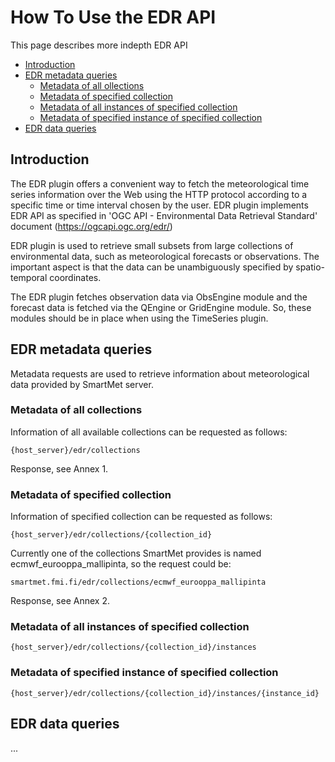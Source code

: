 
# How To Use the EDR API <!-- omit in toc -->

This page describes more indepth EDR API

- [Introduction](#introduction)
- [EDR metadata queries](#edr-metadata-queries)
  - [Metadata of all ollections](#metadata-of-all-collections)
  - [Metadata of specified collection](#metadata-of-specified-collection)
  - [Metadata of all instances of specified collection](#metadata-of-all-instances-of-specified-collection)
  - [Metadata of specified instance of specified collection](#metadata-of-specified-instance-of-specified-collection)
- [EDR data queries]()

## Introduction

The EDR plugin offers a convenient way to fetch the meteorological time
series information over the Web using the HTTP protocol according to a specific
time or time interval chosen by the user. EDR plugin implements EDR API as specified in 'OGC API - Environmental Data Retrieval Standard' document (https://ogcapi.ogc.org/edr/)

EDR plugin is used to retrieve small subsets from large collections of environmental data, such as meteorological forecasts or observations. The important aspect is that the data can be unambiguously specified by spatio-temporal coordinates.

The EDR plugin fetches observation data via ObsEngine module and the forecast data is fetched via the QEngine or GridEngine module. So, these modules should be in place when using the TimeSeries plugin.

## EDR metadata queries

Metadata requests are used to retrieve information about meteorological data provided by SmartMet server.

### Metadata of all collections

Information of all available collections can be requested as follows:

```
{host_server}/edr/collections
```

Response, see Annex 1.

### Metadata of specified collection

Information of specified collection can be requested as follows:

```
{host_server}/edr/collections/{collection_id}
```
Currently one of the collections SmartMet provides is named ecmwf_eurooppa_mallipinta, so the request could be:

```
smartmet.fmi.fi/edr/collections/ecmwf_eurooppa_mallipinta
```
Response, see Annex 2.

### Metadata of all instances of specified collection

```
{host_server}/edr/collections/{collection_id}/instances
```

### Metadata of specified instance of specified collection

```
{host_server}/edr/collections/{collection_id}/instances/{instance_id}
```

## EDR data queries

...